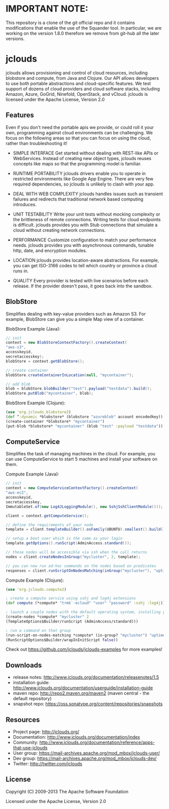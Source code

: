 IMPORTANT NOTE:
==============
This repository is a clone of the git official repo and it contains modifications that enable the use of the Squander tool.
In particular, we are working on the version 1.8.0 therefore we remove from git-hub all the later versions.



jclouds
======
jclouds allows provisioning and control of cloud resources, including blobstore
and compute, from Java and Clojure. Our API allows developers to use
both portable abstractions and cloud-specific features. We test support of dozens of
cloud providers and cloud software stacks, including Amazon, Azure, GoGrid,
Ninefold, OpenStack, and vCloud.  jclouds is licensed under the Apache License,
Version 2.0

Features
--------
Even if you don't need the portable apis we provide, or could roll it your own, programming against cloud environments can be challenging. We focus on the following areas so that you can focus on using the cloud, rather than troubleshooting it!

* SIMPLE INTERFACE
Get started without dealing with REST-like APIs or WebServices. Instead of creating new object types, jclouds reuses concepts like maps so that the programming model is familiar.

* RUNTIME PORTABILITY
jclouds drivers enable you to operate in restricted environments like Google App Engine. There are very few required dependencies, so jclouds is unlikely to clash with your app.

* DEAL WITH WEB COMPLEXITY
jclouds handles issues such as transient failures and redirects that traditional network based computing introduces.

* UNIT TESTABILITY
Write your unit tests without mocking complexity or the brittleness of remote connections. Writing tests for cloud endpoints is difficult. jclouds provides you with Stub connections that simulate a cloud without creating network connections.

* PERFORMANCE
Customize configuration to match your performance needs. jclouds provides you with asynchronous commands, tunable http, date, and encryption modules.

* LOCATION 
jclouds provides location-aware abstractions. For example, you can get ISO-3166 codes to tell which country or province a cloud runs in.

* QUALITY 
Every provider is tested with live scenarios before each release. If the provider doesn't pass, it goes back into the sandbox.

BlobStore
-----------
Simplifies dealing with key-value providers such as Amazon S3. For example, BlobStore can give you a simple Map view of a container.

BlobStore Example (Java):

```java
// init
context = new BlobStoreContextFactory().createContext(
"aws-s3",
accesskeyid,
secretaccesskey);
blobStore = context.getBlobStore();

// create container
blobStore.createContainerInLocation(null, "mycontainer");

// add blob
blob = blobStore.blobBuilder("test").payload("testdata").build();
blobStore.putBlob("mycontainer", blob);
```

BlobStore Example (Clojure):

```clojure
(use 'org.jclouds.blobstore2)
(def ^:dynamic *blobstore* (blobstore "azureblob" account encodedkey))
(create-container *blobstore* "mycontainer")
(put-blob *blobstore* "mycontainer" (blob "test" :payload "testdata"))
```

ComputeService
---------------
Simplifies the task of managing machines in the cloud. For example, you can use ComputeService to start 5 machines and install your software on them.

Compute Example (Java):

```java
// init
context = new ComputeServiceContextFactory().createContext(
"aws-ec2",
accesskeyid,
secretaccesskey,
ImmutableSet.of(new Log4JLoggingModule(), new SshjSshClientModule()));

client = context.getComputeService();

// define the requirements of your node
template = client.templateBuilder().osFamily(UBUNTU).smallest().build();

// setup a boot user which is the same as your login
template.getOptions().runScript(AdminAccess.standard());

// these nodes will be accessible via ssh when the call returns
nodes = client.createNodesInGroup("mycluster", 2, template);

// you can now run ad-hoc commands on the nodes based on predicates
responses = client.runScriptOnNodesMatching(inGroup("mycluster"), "uptime", wrapInInitScript(false));
```

Compute Example (Clojure):

```clojure
(use 'org.jclouds.compute2)

; create a compute service using sshj and log4j extensions
(def compute (*compute* "trmk`-ecloud" "user" "password" :sshj :log4j))

; launch a couple nodes with the default operating system, installing your user.
(create-nodes *compute* "mycluster" 2
(TemplateOptions$Builder/runScript (AdminAccess/standard)))

; run a command on that group 
(run-script-on-nodes-matching *compute* (in-group? "mycluster") "uptime" 
(RunScriptOptions$Builder/wrapInInitScript false))
```

Check out https://github.com/jclouds/jclouds-examples for more examples!

Downloads
------------------------
* release notes: http://www.jclouds.org/documentation/releasenotes/1.5
* installation guide: http://www.jclouds.org/documentation/userguide/installation-guide
* maven repo: http://repo2.maven.org/maven2 (maven central - the default repository)
* snapshot repo: https://oss.sonatype.org/content/repositories/snapshots
 
Resources
----------------------------
* Project page: http://jclouds.org/
* Documentation: http://www.jclouds.org/documentation/index
* Community: http://www.jclouds.org/documentation/reference/apps-that-use-jclouds 
* User group: https://mail-archives.apache.org/mod_mbox/jclouds-user/
* Dev group: https://mail-archives.apache.org/mod_mbox/jclouds-dev/
* Twitter: http://twitter.com/jclouds

License
-------
Copyright (C) 2009-2013 The Apache Software Foundation

Licensed under the Apache License, Version 2.0
